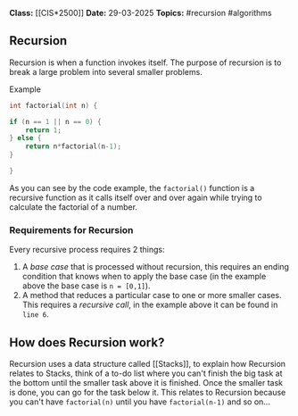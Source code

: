 **Class:** [[CIS*2500]]
**Date:** 29-03-2025
**Topics:**  #recursion #algorithms 

## Recursion
Recursion is when a function invokes itself. The purpose of recursion is to break a large problem into several smaller problems.

Example
```C
int factorial(int n) {

if (n == 1 || n == 0) {
	return 1;
} else {
	return n*factorial(n-1);
}

}
```

As you can see by the code example, the `factorial()` function is a recursive function as it calls itself over and over again while trying to calculate the factorial of a number. 

### Requirements for Recursion
Every recursive process requires 2 things:
1. A *base case* that is processed without recursion, this requires an ending condition that knows when to apply the base case (in the example above the base case is `n = [0,1]`).
2. A method that reduces a particular case to one or more smaller cases. This requires a *recursive call*, in the example above it can be found in `line 6`.

## How does Recursion work?
Recursion uses a data structure called [[Stacks]], to explain how Recursion relates to Stacks, think of a to-do list where you can't finish the big task at the bottom until the smaller task above it is finished. Once the smaller task is done, you can go for the task below it. This relates to Recursion because you can't have `factorial(n)` until you have `factorial(n-1)` and so on...
